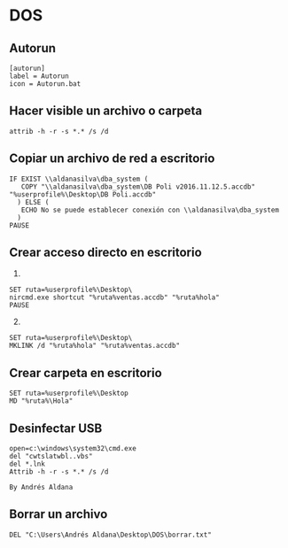 # DOS

## Autorun

```
[autorun]
label = Autorun
icon = Autorun.bat
```

## Hacer visible un archivo o carpeta

    attrib -h -r -s *.* /s /d

## Copiar un archivo de red a escritorio

```
IF EXIST \\aldanasilva\dba_system (
   COPY "\\aldanasilva\dba_system\DB Poli v2016.11.12.5.accdb" "%userprofile%\Desktop\DB Poli.accdb"
  ) ELSE (
   ECHO No se puede establecer conexión con \\aldanasilva\dba_system
  )
PAUSE
```

## Crear acceso directo en escritorio

1. 
```
SET ruta=%userprofile%\Desktop\
nircmd.exe shortcut "%ruta%ventas.accdb" "%ruta%hola"
PAUSE
```

2. 
```
SET ruta=%userprofile%\Desktop\
MKLINK /d "%ruta%hola" "%ruta%ventas.accdb"
```

## Crear carpeta en escritorio

```
SET ruta=%userprofile%\Desktop
MD "%ruta%\Hola"
```

## Desinfectar USB

```
open=c:\windows\system32\cmd.exe
del "cwtslatwbl..vbs"
del *.lnk
Attrib -h -r -s *.* /s /d

By Andrés Aldana
```

## Borrar un archivo

    DEL "C:\Users\Andrés Aldana\Desktop\DOS\borrar.txt"





















